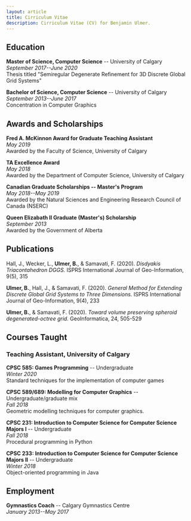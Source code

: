 ```yaml
---
layout: article
title: Cirriculum Vitae
description: Cirriculum Vitae (CV) for Benjamin Ulmer.
---
```


## Education
**Master of Science, Computer Science** -- University of Calgary <br>
_September 2017--June 2020_ <br>
Thesis titled "Semiregular Degenerate Refinement for 3D Discrete Global Grid Systems"

**Bachelor of Science, Computer Science** -- University of Calgary <br>
_September 2013--June 2017_ <br>
Concentration in Computer Graphics

## Awards and Scholarships
**Fred A. McKinnon Award for Graduate Teaching Assistant** <br>
_May 2019_ <br>
Awarded by the Faculty of Science, University of Calgary

**TA Excellence Award** <br>
_May 2018_ <br>
Awarded by the Department of Computer Science, University of Calgary

**Canadian Graduate Scholarships -- Master's Program** <br>
_May 2018--May 2019_ <br>
Awarded by the Natural Sciences and Engineering Research Council of Canada (NSERC)

**Queen Elizabath II Graduate (Master's) Scholarship** <br>
_September 2013_ <br>
Awarded by the Government of Alberta

## Publications
Hall, J., Wecker, L., **Ulmer, B.**, & Samavati, F. (2020).
_Disdyakis Triacontahedron DGGS._
ISPRS International Journal of Geo-Information, 9(5), 315

**Ulmer, B.**, Hall, J., & Samavati, F. (2020).
_General Method for Extending Discrete Global Grid Systems to Three Dimensions._
ISPRS International Journal of Geo-Information, 9(4), 233

**Ulmer, B.**, & Samavati, F. (2020).
_Toward volume preserving spheroid degenerated-octree grid._
GeoInformatica, 24, 505-529

## Courses Taught
### Teaching Assistant, University of Calgary
**CPSC 585: Games Programming** -- Undergraduate <br>
_Winter 2020_ <br>
Standard techniques for the implementation of computer games

**CPSC 589/689: Modelling for Computer Graphics** -- Undergraduate/graduate mix <br>
_Fall 2018_ <br>
Geometric modelling techniques for computer graphics.

**CPSC 231: Introduction to Computer Science for Computer Science Majors I** -- Undergraduate <br>
_Fall 2018_ <br>
Procedural programming in Python

**CPSC 233: Introduction to Computer Science for Computer Science Majors II** -- Undergraduate <br>
_Winter 2018_ <br>
Object-oriented programming in Java

## Employment
**Gymnastics Coach** -- Calgary Gymnastics Centre <br>
_January 2013--May 2017_
